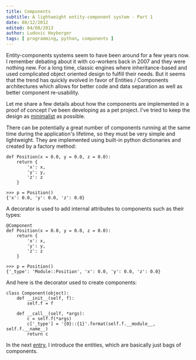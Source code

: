 ```yaml
---
title: Components
subtitle: A lightweight entity-component system - Part 1
date: 08/12/2012
edited: 04/08/2013
author: Ludovic Heyberger
tags: [ programming, python, components ]
---
```


Entity-components systems seem to have been around for a few years now.
I remember debating about it with co-workers back in 2007 and they were nothing new.
For a long time, classic engines where inheritance-based and used complicated object oriented design to fulfill their needs.
But it seems that the trend has quickly evolved in favor of Entities / Components architectures which allows for better code and data separation as well as better component re-usability.

Let me share a few details about how the components are implemented in a proof of concept I've been developing as a pet project.
I've tried to keep the design as [minimalist](./minimalism.html) as possible.

There can be potentially a great number of components running at the same time during the application's lifetime, so they must be very simple and lightweight.
They are implemented using built-in python dictionaries and created by a factory method:

	def Position(x = 0.0, y = 0.0, z = 0.0):
		return {
			'x': x,
			'y': y,
			'z': z
		}

	>>> p = Position()
	{'x': 0.0, 'y': 0.0, 'z': 0.0}

A decorator is used to add internal attributes to components such as their types:

	@Component
	def Position(x = 0.0, y = 0.0, z = 0.0):
		return {
			'x': x,
			'y': y,
			'z': z
		}

	>>> p = Position()
	{'_type': 'Module::Position', 'x': 0.0, 'y': 0.0, 'z': 0.0}

And here is the decorator used to create components:

	class Component(object):
		def __init__(self, f):
			self.f = f

		def __call__(self, *args):
			c = self.f(*args)
			c['_type'] = '{0}::{1}'.format(self.f.__module__, self.f.__name__)
			return c

In the next [entry](./entities.html), I introduce the entities, which are basically just bags of components.

